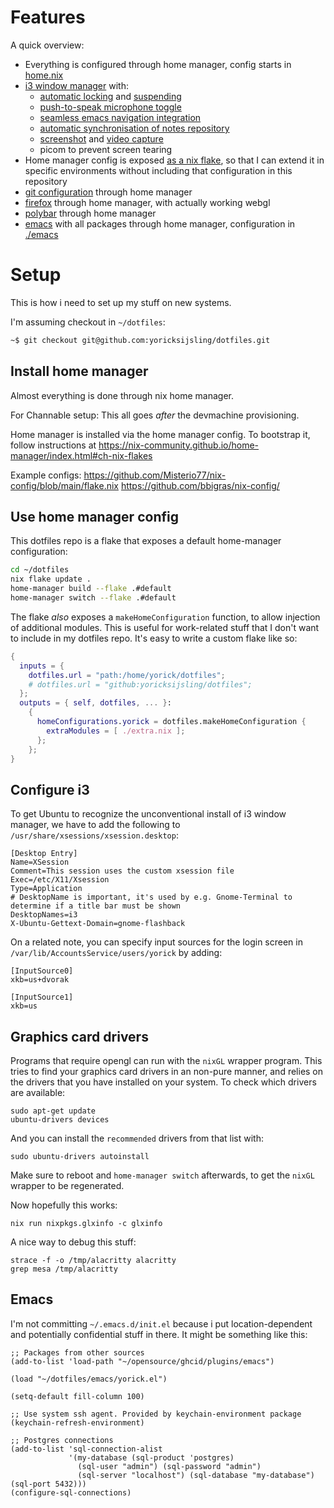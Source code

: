# Features

A quick overview:
* Everything is configured through home manager, config starts in [home.nix](./hm/home.nix)
* [i3 window manager](./hm/i3.nix) with:
  * [automatic locking](./i3-autolock.sh) and [suspending](./autosuspend.sh)
  * [push-to-speak microphone toggle](./i3-mic.sh)
  * [seamless emacs navigation integration](i3-navigate-emacs.sh)
  * [automatic synchronisation of notes repository](i3-notes-sync.sh)
  * [screenshot](i3-gif-capture.sh) and [video capture](i3-screen-capture.sh)
  * picom to prevent screen tearing
* Home manager config is exposed [as a nix flake](./hm/flake.nix),
  so that I can extend it in specific environments without including that configuration in this repository
* [git configuration](./hm/git.nix) through home manager
* [firefox](./hm/firefox.nix) through home manager, with actually working webgl
* [polybar](./hm/polybar.nix) through home manager
* [emacs](./hm/emacs.nix) with all packages through home manager, configuration in [./emacs](./emacs)

# Setup

This is how i need to set up my stuff on new systems.

I'm assuming checkout in `~/dotfiles`:

```bash
~$ git checkout git@github.com:yoricksijsling/dotfiles.git
```


## Install home manager

Almost everything is done through nix home manager.

For Channable setup: This all goes _after_ the devmachine provisioning.

Home manager is installed via the home manager config.
To bootstrap it, follow instructions at https://nix-community.github.io/home-manager/index.html#ch-nix-flakes

Example configs:
https://github.com/Misterio77/nix-config/blob/main/flake.nix
https://github.com/bbigras/nix-config/

## Use home manager config

This dotfiles repo is a flake that exposes a default home-manager configuration:

```bash
cd ~/dotfiles
nix flake update .
home-manager build --flake .#default
home-manager switch --flake .#default
```

The flake _also_ exposes a `makeHomeConfiguration` function, to allow injection of
additional modules. This is useful for work-related stuff that I don't want to
include in my dotfiles repo. It's easy to write a custom flake like so:

```nix
{
  inputs = {
    dotfiles.url = "path:/home/yorick/dotfiles";
    # dotfiles.url = "github:yoricksijsling/dotfiles";
  };
  outputs = { self, dotfiles, ... }:
    {
      homeConfigurations.yorick = dotfiles.makeHomeConfiguration {
        extraModules = [ ./extra.nix ];
      };
    };
}
```

## Configure i3

To get Ubuntu to recognize the unconventional install of i3 window manager, we
have to add the following to `/usr/share/xsessions/xsession.desktop`:
```
[Desktop Entry]
Name=XSession
Comment=This session uses the custom xsession file
Exec=/etc/X11/Xsession
Type=Application
# DesktopName is important, it's used by e.g. Gnome-Terminal to determine if a title bar must be shown
DesktopNames=i3
X-Ubuntu-Gettext-Domain=gnome-flashback
```

On a related note, you can specify input sources for the login screen in
`/var/lib/AccountsService/users/yorick` by adding:
```
[InputSource0]
xkb=us+dvorak

[InputSource1]
xkb=us
```

## Graphics card drivers

Programs that require opengl can run with the `nixGL` wrapper program. This tries to find your graphics card drivers in an non-pure manner, and relies on the drivers that you have installed on your system. To check which drivers are available:
```
sudo apt-get update
ubuntu-drivers devices
```

And you can install the `recommended` drivers from that list with:
```
sudo ubuntu-drivers autoinstall
```

Make sure to reboot and `home-manager switch` afterwards, to get the `nixGL` wrapper to be regenerated.

Now hopefully this works:
```
nix run nixpkgs.glxinfo -c glxinfo
```

A nice way to debug this stuff:

```
strace -f -o /tmp/alacritty alacritty
grep mesa /tmp/alacritty
```

## Emacs

I'm not committing `~/.emacs.d/init.el` because i put location-dependent and potentially
confidential stuff in there. It might be something like this:

```elisp
;; Packages from other sources
(add-to-list 'load-path "~/opensource/ghcid/plugins/emacs")

(load "~/dotfiles/emacs/yorick.el")

(setq-default fill-column 100)

;; Use system ssh agent. Provided by keychain-environment package
(keychain-refresh-environment)

;; Postgres connections
(add-to-list 'sql-connection-alist
             '(my-database (sql-product 'postgres)
               (sql-user "admin") (sql-password "admin")
               (sql-server "localhost") (sql-database "my-database") (sql-port 5432)))
(configure-sql-connections)
```
